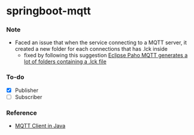 # springboot-mqtt

### Note
- Faced an issue that when the service connecting to a MQTT server, it created a new folder for each connections that has .lck inside
  - fixed by following this suggestion [Eclipse Paho MQTT generates a lot of folders containing a .lck file](https://stackoverflow.com/questions/66479612/eclipse-paho-mqtt-generates-a-lot-of-folders-containing-a-lck-file)

### To-do
- [x] Publisher
- [ ] Subscriber

### Reference
- [MQTT Client in Java](https://www.baeldung.com/java-mqtt-client)
